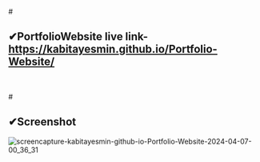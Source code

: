 #<h2> ✔PortfolioWebsite live link- https://kabitayesmin.github.io/Portfolio-Website/</h2><br/>


 #<h2>✔Screenshot</h2>
![screencapture-kabitayesmin-github-io-Portfolio-Website-2024-04-07-00_36_31](https://github.com/KabitaYesmin/Portfolio-Website/assets/121848616/98cb1529-3d95-426c-a715-63e40f2262ee)
